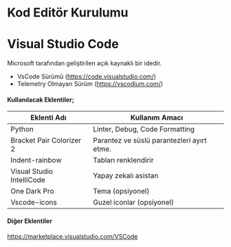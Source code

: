 # Kod Editör Kurulumu

# Visual Studio Code

Microsoft tarafından geliştirilen açık kaynaklı bir idedir.

* VsCode Sürümü (https://code.visualstudio.com/)
* Telemetry Olmayan Sürüm (https://vscodium.com/)





#### Kullanılacak Eklentiler;

| Eklenti Adı             | Kullanım Amacı                           
|-------------------------|------------------------------------------
|Python                   |Linter, Debug, Code Formatting            
|Bracket Pair Colorizer 2 |Parantez ve süslü parantezleri ayırt etme.
|Indent-rainbow           |Tabları renklendirir                      
|Visual Studio IntelliCode|Yapay zekalı asistan                      
|One Dark Pro             |Tema (opsiyonel)
|Vscode-icons             |Guzel iconlar (opsiyonel)         




#### Diğer Eklentiler
https://marketplace.visualstudio.com/VSCode